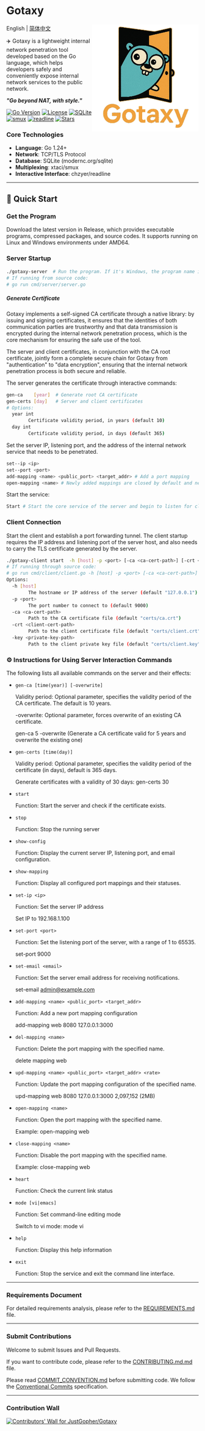 # Gotaxy

<img align="right" width="280px"  src="docs/images/logo2.png"  alt="logo">

English | [简体中文](README_CN.md)

✈️ Gotaxy is a lightweight internal network penetration tool developed based on the Go language, which helps developers safely and conveniently expose internal network services to the public network.


**_"Go beyond NAT, with style."_**

[![Go Version](https://img.shields.io/badge/Go-1.24+-00ADD8?style=flat&logo=go)](https://golang.org/)
[![License](https://img.shields.io/badge/License-Apache-blue.svg)](LICENSE)
[![SQLite](https://img.shields.io/badge/SQLite-1.38-blue?logo=sqlite)](https://pkg.go.dev/modernc.org/sqlite#section-readme)
[![smux](https://img.shields.io/badge/xtaci%2Fsmux-1.5.34-brightgreen)](https://github.com/xtaci/smux)
[![readline](https://img.shields.io/badge/chzyer%2Freadline-1.5.1-orange)](https://github.com/chzyer/readline)
[![Stars](https://img.shields.io/github/stars/JustGopher/Gotaxy?style=social)](https://github.com/JustGopher/Gotaxy/stargazers)


### Core Technologies
- **Language**: Go 1.24+
- **Network**: TCP/TLS Protocol
- **Database**: SQLite (modernc.org/sqlite)
- **Multiplexing**: xtaci/smux
- **Interactive Interface**: chzyer/readline

---

## 🚀 Quick Start

### Get the Program

Download the latest version in Release, which provides executable programs, compressed packages, and source codes. It supports running on Linux and Windows environments under AMD64.

### Server Startup

```bash
./gotaxy-server  # Run the program. If it's Windows, the program name is gotaxy-server.exe. The same applies to the client below.
# If running from source code: 
# go run cmd/server/server.go
```

##### Generate Certificate

Gotaxy implements a self-signed CA certificate through a native library: by issuing and signing certificates, it ensures that the identities of both communication parties are trustworthy and that data transmission is encrypted during the internal network penetration process, which is the core mechanism for ensuring the safe use of the tool.

The server and client certificates, in conjunction with the CA root certificate, jointly form a complete secure chain for Gotaxy from "authentication" to "data encryption", ensuring that the internal network penetration process is both secure and reliable.

The server generates the certificate through interactive commands:
```bash
gen-ca    [year]  # Generate root CA certificate
gen-certs [day]   # Server and client certificates
# Options:
  year int
        Certificate validity period, in years (default 10)
  day int
        Certificate validity period, in days (default 365)    
```

Set the server IP, listening port, and the address of the internal network service that needs to be penetrated.
```bash
set--ip <ip>
set--port <port>
add-mapping <name> <public_port> <target_addr> # Add a port mapping
open-mapping <name> # Newly added mappings are closed by default and need to be manually opened 
```

Start the service:
```bash
Start # Start the core service of the server and begin to listen for clients. 
```

### Client Connection

Start the client and establish a port forwarding tunnel. The client startup requires the IP address and listening port of the server host, and also needs to carry the TLS certificate generated by the server.
```bash
./gotaxy-client start  -h [host] -p <port> [-ca <ca-cert-path>] [-crt <client-cert-path>] [-key <private-key-path>]
# If running through source code: 
# go run cmd/client/client.go -h [host] -p <port> [-ca <ca-cert-path>] [-crt <client-cert-path>] [-key <private-key-path>]
Options:
  -h [host]
        The hostname or IP address of the server (default "127.0.0.1")
  -p <port>
        The port number to connect to (default 9000)
  -ca <ca-cert-path>
        Path to the CA certificate file (default "certs/ca.crt")
  -crt <client-cert-path>
        Path to the client certificate file (default "certs/client.crt")
  -key <private-key-path>
        Path to the client private key file (default "certs/client.key")`)
```


### ⚙️ Instructions for Using Server Interaction Commands

The following lists all available commands on the server and their effects:



- `gen-ca [time(year)] [-overwrite]`

  Validity period: Optional parameter, specifies the validity period of the CA certificate. The default is 10 years.

  -overwrite: Optional parameter, forces overwrite of an existing CA certificate.

  gen-ca 5 -overwrite  (Generate a CA certificate valid for 5 years and overwrite the existing one)


- `gen-certs [time(day)]`

  Validity period: Optional parameter, specifies the validity period of the certificate (in days), default is 365 days.

  Generate certificates with a validity of 30 days: gen-certs 30


- `start`

  Function: Start the server and check if the certificate exists.


- `stop`

  Function: Stop the running server


- `show-config`

  Function: Display the current server IP, listening port, and email configuration.


- `show-mapping`

  Function: Display all configured port mappings and their statuses.


- `set-ip <ip>`

  Function: Set the server IP address

  Set IP to 192.168.1.100


- `set-port <port>`

  Function: Set the listening port of the server, with a range of 1 to 65535.

  set-port 9000


- `set-email <email>`

  Function: Set the server email address for receiving notifications.

  set-email admin@example.com


- `add-mapping <name> <public_port> <target_addr>`

  Function: Add a new port mapping configuration

  add-mapping web 8080 127.0.0.1:3000


- `del-mapping <name>`

  Function: Delete the port mapping with the specified name.

  delete mapping web


- `upd-mapping <name> <public_port> <target_addr> <rate>`

  Function: Update the port mapping configuration of the specified name.

  upd-mapping web 8080 127.0.0.1:3000 2,097,152 (2MB)


- `open-mapping <name>`

  Function: Open the port mapping with the specified name.

  Example: open-mapping web


- `close-mapping <name>`

  Function: Disable the port mapping with the specified name.

  Example: close-mapping web


- `heart`

  Function: Check the current link status


- `mode [vi|emacs]`

  Function: Set command-line editing mode

  Switch to vi mode: mode vi


- `help`

  Function: Display this help information


- `exit`

  Function: Stop the service and exit the command line interface.

---

### Requirements Document

For detailed requirements analysis, please refer to the [REQUIREMENTS.md](docs/REQUIREMENTS.md) file.

---

### Submit Contributions

Welcome to submit Issues and Pull Requests.

If you want to contribute code, please refer to the [CONTRIBUTING.md.md](docs/CONTRIBUTING.md) file.

Please read [COMMIT_CONVENTION.md](docs/COMMIT_CONVENTION.md) before submitting code. We follow the [Conventional Commits](https://www.conventionalcommits.org/) specification.

---

<h3 align="left">Contribution Wall</h3>


<a href="https://github.com/JustGopher/Gotaxy/graphs/contributors">

<img src="https://contri.buzz/api/wall? repo=JustGopher/Gotaxy&onlyAvatars=true" alt="Contributors' Wall for JustGopher/Gotaxy" />

</a>

<br />
<br />